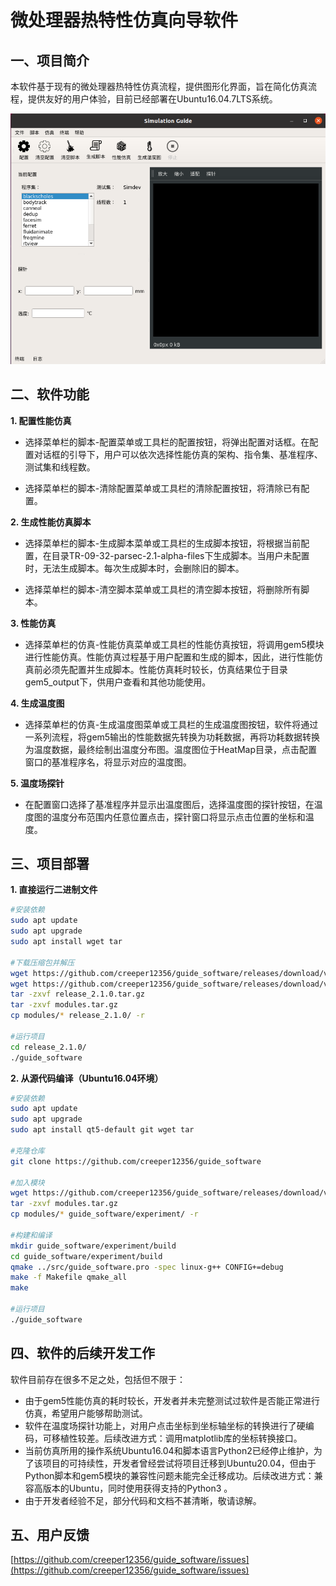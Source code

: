 # 微处理器热特性仿真向导软件

## 一、项目简介
本软件基于现有的微处理器热特性仿真流程，提供图形化界面，旨在简化仿真流程，提供友好的用户体验，目前已经部署在Ubuntu16.04.7LTS系统。

<img src="doc/gui.png">

## 二、软件功能
**1. 配置性能仿真**

* 选择菜单栏的脚本-配置菜单或工具栏的配置按钮，将弹出配置对话框。在配置对话框的引导下，用户可以依次选择性能仿真的架构、指令集、基准程序、测试集和线程数。

* 选择菜单栏的脚本-清除配置菜单或工具栏的清除配置按钮，将清除已有配置。

**2. 生成性能仿真脚本**

* 选择菜单栏的脚本-生成脚本菜单或工具栏的生成脚本按钮，将根据当前配置，在目录TR-09-32-parsec-2.1-alpha-files下生成脚本。当用户未配置时，无法生成脚本。每次生成脚本时，会删除旧的脚本。

* 选择菜单栏的脚本-清空脚本菜单或工具栏的清空脚本按钮，将删除所有脚本。

**3. 性能仿真**

* 选择菜单栏的仿真-性能仿真菜单或工具栏的性能仿真按钮，将调用gem5模块进行性能仿真。性能仿真过程基于用户配置和生成的脚本，因此，进行性能仿真前必须先配置并生成脚本。性能仿真耗时较长，仿真结果位于目录gem5_output下，供用户查看和其他功能使用。

**4. 生成温度图**
  
* 选择菜单栏的仿真-生成温度图菜单或工具栏的生成温度图按钮，软件将通过一系列流程，将gem5输出的性能数据先转换为功耗数据，再将功耗数据转换为温度数据，最终绘制出温度分布图。温度图位于HeatMap目录，点击配置窗口的基准程序名，将显示对应的温度图。

**5. 温度场探针**

* 在配置窗口选择了基准程序并显示出温度图后，选择温度图的探针按钮，在温度图的温度分布范围内任意位置点击，探针窗口将显示点击位置的坐标和温度。

## 三、项目部署
**1. 直接运行二进制文件**
```bash
#安装依赖
sudo apt update
sudo apt upgrade
sudo apt install wget tar

#下载压缩包并解压
wget https://github.com/creeper12356/guide_software/releases/download/v2.1.0-alpha/release_2.1.0.tar.gz
wget https://github.com/creeper12356/guide_software/releases/download/v2.0.0-alpha/modules.tar.gz
tar -zxvf release_2.1.0.tar.gz
tar -zxvf modules.tar.gz
cp modules/* release_2.1.0/ -r

#运行项目
cd release_2.1.0/
./guide_software
```
**2. 从源代码编译（Ubuntu16.04环境）**
```bash
#安装依赖
sudo apt update
sudo apt upgrade
sudo apt install qt5-default git wget tar

#克隆仓库
git clone https://github.com/creeper12356/guide_software

#加入模块
wget https://github.com/creeper12356/guide_software/releases/download/v2.0.0-alpha/modules.tar.gz
tar -zxvf modules.tar.gz
cp modules/* guide_software/experiment/ -r

#构建和编译
mkdir guide_software/experiment/build
cd guide_software/experiment/build
qmake ../src/guide_software.pro -spec linux-g++ CONFIG+=debug
make -f Makefile qmake_all
make

#运行项目
./guide_software

```

## 四、软件的后续开发工作
软件目前存在很多不足之处，包括但不限于：
* 由于gem5性能仿真的耗时较长，开发者并未完整测试过软件是否能正常进行仿真，希望用户能够帮助测试。
* 软件在温度场探针功能上，对用户点击坐标到坐标轴坐标的转换进行了硬编码，可移植性较差。后续改进方式：调用matplotlib库的坐标转换接口。
* 当前仿真所用的操作系统Ubuntu16.04和脚本语言Python2已经停止维护，为了该项目的可持续性，开发者曾经尝试将项目迁移到Ubuntu20.04，但由于Python脚本和gem5模块的兼容性问题未能完全迁移成功。后续改进方式：兼容高版本的Ubuntu，同时使用获得支持的Python3 。
* 由于开发者经验不足，部分代码和文档不甚清晰，敬请谅解。

## 五、用户反馈
[https://github.com/creeper12356/guide_software/issues](https://github.com/creeper12356/guide_software/issues)
